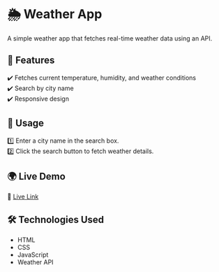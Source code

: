 # **🌦️ Weather App**

A simple weather app that fetches real-time weather data using an API.

## 🌟 Features
✔️ Fetches current temperature, humidity, and weather conditions  
✔️ Search by city name  
✔️ Responsive design  

## 📌 Usage
1️⃣ Enter a city name in the search box.  
2️⃣ Click the search button to fetch weather details.  

## 🌍 Live Demo
🔗 [Live Link](#)  

## 🛠 Technologies Used
- HTML  
- CSS  
- JavaScript  
- Weather API  
